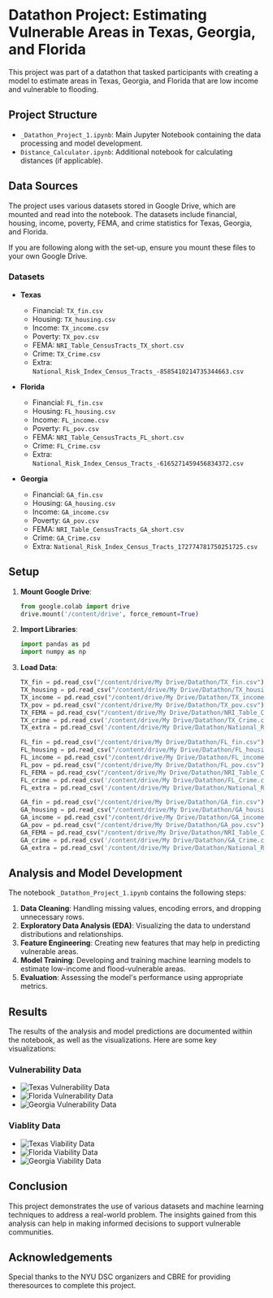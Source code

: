 # Datathon Project: Estimating Vulnerable Areas in Texas, Georgia, and Florida

This project was part of a datathon that tasked participants with creating a model to estimate areas in Texas, Georgia, and Florida that are low income and vulnerable to flooding.

## Project Structure

- `_Datathon_Project_1.ipynb`: Main Jupyter Notebook containing the data processing and model development.
- `Distance_Calculator.ipynb`: Additional notebook for calculating distances (if applicable).

## Data Sources

The project uses various datasets stored in Google Drive, which are mounted and read into the notebook. The datasets include financial, housing, income, poverty, FEMA, and crime statistics for Texas, Georgia, and Florida.

If you are following along with the set-up, ensure you mount these files to your own Google Drive.

### Datasets

- **Texas**
  - Financial: `TX_fin.csv`
  - Housing: `TX_housing.csv`
  - Income: `TX_income.csv`
  - Poverty: `TX_pov.csv`
  - FEMA: `NRI_Table_CensusTracts_TX_short.csv`
  - Crime: `TX_Crime.csv`
  - Extra: `National_Risk_Index_Census_Tracts_-8585410214735344663.csv`

- **Florida**
  - Financial: `FL_fin.csv`
  - Housing: `FL_housing.csv`
  - Income: `FL_income.csv`
  - Poverty: `FL_pov.csv`
  - FEMA: `NRI_Table_CensusTracts_FL_short.csv`
  - Crime: `FL_Crime.csv`
  - Extra: `National_Risk_Index_Census_Tracts_-6165271459456834372.csv`

- **Georgia**
  - Financial: `GA_fin.csv`
  - Housing: `GA_housing.csv`
  - Income: `GA_income.csv`
  - Poverty: `GA_pov.csv`
  - FEMA: `NRI_Table_CensusTracts_GA_short.csv`
  - Crime: `GA_Crime.csv`
  - Extra: `National_Risk_Index_Census_Tracts_172774781750251725.csv`

## Setup

1. **Mount Google Drive**:
    ```python
    from google.colab import drive
    drive.mount('/content/drive', force_remount=True)
    ```

2. **Import Libraries**:
    ```python
    import pandas as pd
    import numpy as np
    ```

3. **Load Data**:
    ```python
    TX_fin = pd.read_csv("/content/drive/My Drive/Datathon/TX_fin.csv")
    TX_housing = pd.read_csv("/content/drive/My Drive/Datathon/TX_housing.csv")
    TX_income = pd.read_csv("/content/drive/My Drive/Datathon/TX_income.csv")
    TX_pov = pd.read_csv("/content/drive/My Drive/Datathon/TX_pov.csv")
    TX_FEMA = pd.read_csv("/content/drive/My Drive/Datathon/NRI_Table_CensusTracts_TX_short.csv")
    TX_crime = pd.read_csv('/content/drive/My Drive/Datathon/TX_Crime.csv')
    TX_extra = pd.read_csv('/content/drive/My Drive/Datathon/National_Risk_Index_Census_Tracts_-8585410214735344663.csv', encoding='utf8', encoding_errors='ignore')

    FL_fin = pd.read_csv("/content/drive/My Drive/Datathon/FL_fin.csv")
    FL_housing = pd.read_csv("/content/drive/My Drive/Datathon/FL_housing.csv")
    FL_income = pd.read_csv("/content/drive/My Drive/Datathon/FL_income.csv")
    FL_pov = pd.read_csv("/content/drive/My Drive/Datathon/FL_pov.csv")
    FL_FEMA = pd.read_csv("/content/drive/My Drive/Datathon/NRI_Table_CensusTracts_FL_short.csv")
    FL_crime = pd.read_csv('/content/drive/My Drive/Datathon/FL_Crime.csv')
    FL_extra = pd.read_csv('/content/drive/My Drive/Datathon/National_Risk_Index_Census_Tracts_-6165271459456834372.csv', encoding='utf8', encoding_errors='ignore')

    GA_fin = pd.read_csv("/content/drive/My Drive/Datathon/GA_fin.csv")
    GA_housing = pd.read_csv("/content/drive/My Drive/Datathon/GA_housing.csv")
    GA_income = pd.read_csv("/content/drive/My Drive/Datathon/GA_income.csv")
    GA_pov = pd.read_csv("/content/drive/My Drive/Datathon/GA_pov.csv")
    GA_FEMA = pd.read_csv("/content/drive/My Drive/Datathon/NRI_Table_CensusTracts_GA_short.csv")
    GA_crime = pd.read_csv('/content/drive/My Drive/Datathon/GA_Crime.csv')
    GA_extra = pd.read_csv('/content/drive/My Drive/Datathon/National_Risk_Index_Census_Tracts_172774781750251725.csv', encoding='utf8', encoding_errors='ignore')
    ```

## Analysis and Model Development

The notebook `_Datathon_Project_1.ipynb` contains the following steps:

1. **Data Cleaning**: Handling missing values, encoding errors, and dropping unnecessary rows.
2. **Exploratory Data Analysis (EDA)**: Visualizing the data to understand distributions and relationships.
3. **Feature Engineering**: Creating new features that may help in predicting vulnerable areas.
4. **Model Training**: Developing and training machine learning models to estimate low-income and flood-vulnerable areas.
5. **Evaluation**: Assessing the model's performance using appropriate metrics.

## Results

The results of the analysis and model predictions are documented within the notebook, as well as the visualizations. Here are some key visualizations:

### Vulnerability Data
- ![Texas Vulnerability Data](texas_vuln.jpg)
- ![Florida Vulnerability Data](florida_vuln.jpg)
- ![Georgia Vulnerability Data](georgia_vuln.jpg)

### Viablity Data
- ![Texas Viability Data](texas_viable.jpg)
- ![Florida Viability Data](florida_viable.jpg)
- ![Georgia Viability Data](georgia_viable.jpg)



## Conclusion

This project demonstrates the use of various datasets and machine learning techniques to address a real-world problem. The insights gained from this analysis can help in making informed decisions to support vulnerable communities.

## Acknowledgements

Special thanks to the NYU DSC organizers and CBRE for providing theresources to complete this project.

